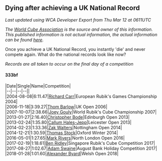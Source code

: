 ## Dying after achieving a UK National Record 

*Last updated using WCA Developer Export from Thu Mar 12 at 0611UTC*

*The [World Cube Association](https://www.worldcubeassociation.org) is the source and owner of this information. This published information is not actual information, the actual information can be found [here](https://www.worldcubeassociation.org/results).*

Once you achieve a UK National Record, you instantly 'die' and never compete again. What do the national records look like now?

*Records are all taken to occur on the final day of a competition*

#### 333bf

|Date|Single|Name|Competition|  
|--|--|--|--||  
|2004-08-08|6:11.47|[Richard Carr](https://www.worldcubeassociation.org/persons/2004CARR01)|European Rubik's Games Championship 2004|  
|2006-11-18|3:39.27|[Thom Barlow](https://www.worldcubeassociation.org/persons/2006BARL01)|UK Open 2006|  
|2007-10-07|2:38.66|[Joey Gouly](https://www.worldcubeassociation.org/persons/2007GOUL01)|World Rubik's Cube Championship 2007|  
|2013-01-27|2:16.40|[Christopher Bode](https://www.worldcubeassociation.org/persons/2012BODE01)|Edinburgh Open 2013|  
|2013-02-24|1:35.80|[Callum Hales-Jepp](https://www.worldcubeassociation.org/persons/2012HALE01)|Leicester Open 2013|  
|2014-02-23|1:33.36|[Zak Walters](https://www.worldcubeassociation.org/persons/2013WALT01)|Nottingham Open 2014|  
|2014-12-21|1:30.59|[Thomas Stock](https://www.worldcubeassociation.org/persons/2011STOC01)|Oxford Winter 2014|  
|2016-05-01|1:27.65|[Mark Rivers](https://www.worldcubeassociation.org/persons/2015RIVE05)|North London Open 2016|  
|2017-02-19|1:18.61|[Ben Ridley](https://www.worldcubeassociation.org/persons/2016RIDL01)|Singapore Rubik's Cube Competition 2017|  
|2017-08-27|1:02.67|[Adam Swaine](https://www.worldcubeassociation.org/persons/2017SWAI01)|August Bank Holiday Competition 2017|  
|2018-01-28|1:01.60|[Alexander Byard](https://www.worldcubeassociation.org/persons/2018BYAR01)|Welsh Open 2018|  
